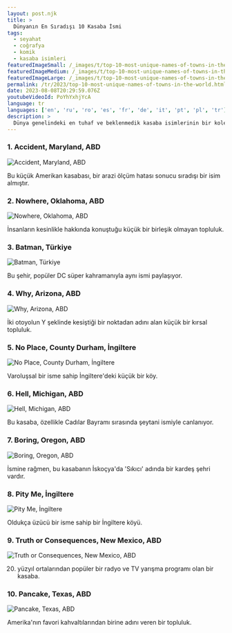 ```yaml
---
layout: post.njk
title: >
  Dünyanın En Sıradışı 10 Kasaba İsmi
tags:
  - seyahat
  - coğrafya
  - komik
  - kasaba isimleri
featuredImageSmall: /_images/t/top-10-most-unique-names-of-towns-in-the-world-cover-tr-small.webp
featuredImageMedium: /_images/t/top-10-most-unique-names-of-towns-in-the-world-cover-tr-medium.webp
featuredImageLarge: /_images/t/top-10-most-unique-names-of-towns-in-the-world-cover-tr-large.webp
permalink: /tr/2023/top-10-most-unique-names-of-towns-in-the-world.html
date: 2023-08-08T20:29:59.076Z
youtubeVideoId: PoYhYxhjYcA
language: tr
languages: ['en', 'ru', 'ro', 'es', 'fr', 'de', 'it', 'pt', 'pl', 'tr']
description: >
  Dünya genelindeki en tuhaf ve beklenmedik kasaba isimlerinin bir koleksiyonu.
---
```


### 1. Accident, Maryland, ABD

![Accident, Maryland, ABD](/_images/2/20b92b0d6156e08a82074d0730193277-medium.webp)

Bu küçük Amerikan kasabası, bir arazi ölçüm hatası sonucu sıradışı bir isim almıştır.

### 2. Nowhere, Oklahoma, ABD

![Nowhere, Oklahoma, ABD](/_images/a/ad640bda12314d697ab3affa72bc4477-medium.webp)

İnsanların kesinlikle hakkında konuştuğu küçük bir birleşik olmayan topluluk.

### 3. Batman, Türkiye

![Batman, Türkiye](/_images/9/917d9fb3e8e58d19e1c8ca8a329ba684-medium.webp)

Bu şehir, popüler DC süper kahramanıyla aynı ismi paylaşıyor.

### 4. Why, Arizona, ABD

![Why, Arizona, ABD](/_images/9/9e0979e11c3cd511eed2f8f91c417351-medium.webp)

İki otoyolun Y şeklinde kesiştiği bir noktadan adını alan küçük bir kırsal topluluk.

### 5. No Place, County Durham, İngiltere

![No Place, County Durham, İngiltere](/_images/b/b282af715e48041d2e1b983a996761e5-medium.webp)

Varoluşsal bir isme sahip İngiltere'deki küçük bir köy.

### 6. Hell, Michigan, ABD

![Hell, Michigan, ABD](/_images/6/6f8ea00c6d78c8726776f343a737aec2-medium.webp)

Bu kasaba, özellikle Cadılar Bayramı sırasında şeytani ismiyle canlanıyor.

### 7. Boring, Oregon, ABD

![Boring, Oregon, ABD](/_images/8/836f8e5221d18b44f5f79747782e2196-medium.webp)

İsmine rağmen, bu kasabanın İskoçya'da 'Sıkıcı' adında bir kardeş şehri vardır.

### 8. Pity Me, İngiltere

![Pity Me, İngiltere](/_images/d/d45d0ba55c129d05dabc2bfcde5dfcd8-medium.webp)

Oldukça üzücü bir isme sahip bir İngiltere köyü.

### 9. Truth or Consequences, New Mexico, ABD

![Truth or Consequences, New Mexico, ABD](/_images/7/7b268ff002fe9e3fc41709c455fa8b68-medium.webp)

20. yüzyıl ortalarından popüler bir radyo ve TV yarışma programı olan bir kasaba.

### 10. Pancake, Texas, ABD

![Pancake, Texas, ABD](/_images/4/44a73c183960ee937c427dc610822dab-medium.webp)

Amerika'nın favori kahvaltılarından birine adını veren bir topluluk.

